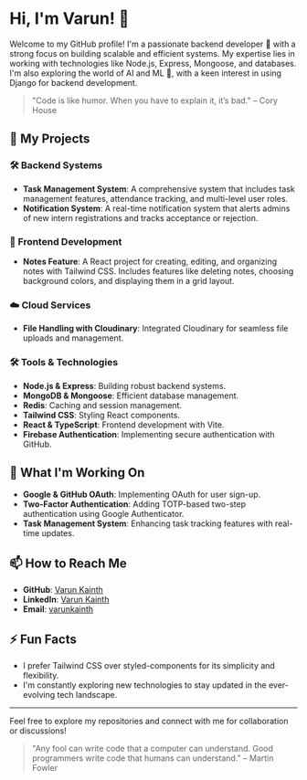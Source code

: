 # Hi, I'm Varun! 👋

Welcome to my GitHub profile! I'm a passionate backend developer 🚀 with a strong focus on building scalable and efficient systems. My expertise lies in working with technologies like Node.js, Express, Mongoose, and databases. I'm also exploring the world of AI and ML 🤖, with a keen interest in using Django for backend development.

> "Code is like humor. When you have to explain it, it’s bad." – Cory House

## 🚀 My Projects

### 🛠️ Backend Systems
- **Task Management System**: A comprehensive system that includes task management features, attendance tracking, and multi-level user roles.
- **Notification System**: A real-time notification system that alerts admins of new intern registrations and tracks acceptance or rejection.

### 🎨 Frontend Development
- **Notes Feature**: A React project for creating, editing, and organizing notes with Tailwind CSS. Includes features like deleting notes, choosing background colors, and displaying them in a grid layout.

### ☁️ Cloud Services
- **File Handling with Cloudinary**: Integrated Cloudinary for seamless file uploads and management.

### 🛠️ Tools & Technologies
- **Node.js & Express**: Building robust backend systems.
- **MongoDB & Mongoose**: Efficient database management.
- **Redis**: Caching and session management.
- **Tailwind CSS**: Styling React components.
- **React & TypeScript**: Frontend development with Vite.
- **Firebase Authentication**: Implementing secure authentication with GitHub.

## 💼 What I'm Working On
- **Google & GitHub OAuth**: Implementing OAuth for user sign-up.
- **Two-Factor Authentication**: Adding TOTP-based two-step authentication using Google Authenticator.
- **Task Management System**: Enhancing task tracking features with real-time updates.

## 📫 How to Reach Me
- **GitHub**: [Varun Kainth](https://github.com/varunkainth)
- **LinkedIn**: [Varun Kainth](https://www.linkedin.com/in/varun-kainth-6812b0200/)
- **Email**: [varunkainth](mailto:varunkainth11@outlook.com)

## ⚡ Fun Facts
- I prefer Tailwind CSS over styled-components for its simplicity and flexibility.
- I'm constantly exploring new technologies to stay updated in the ever-evolving tech landscape.

---

Feel free to explore my repositories and connect with me for collaboration or discussions!

> "Any fool can write code that a computer can understand. Good programmers write code that humans can understand." – Martin Fowler
